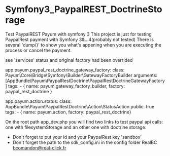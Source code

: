 # Symfony3_PaypalREST_DoctrineStorage
Test PaypalREST Payum with symfony 3
This project is just for testing PaypalRest payment with Symfony 3&...4(probably not tested)
There is several 'dump()' to show you what's appening when you are executing the process or cancel the payment.

see 'services'
status and original factory had been overrided

app.payum.paypal_rest_doctrine_gateway_factory:
        class: Payum\Core\Bridge\Symfony\Builder\GatewayFactoryBuilder
        arguments: [AppBundle\Payum\PaypalRestDoctrine\PaypalRestDoctrineGatewayFactory]
        tags:
            - { name: payum.gateway_factory_builder, factory: paypal_rest_doctrine }

    
app.payum.action.status:
    class: AppBundle\Payum\PaypalRestDoctrine\Action\StatusAction
    public: true
    tags:
        - { name: payum.action, factory: paypal_rest_doctrine}
        
        
On the root path app_dev.php you will find two links to test paypal api calls: 
one with filesystemStorage and an other one with doctrine storage.
- Don't forget to put your id and your PaypalRest key 'sandbox'
- Don't forget the path to the sdk_config.ini in the config folder
RealBC
bcomandon@real-click.fr
